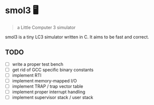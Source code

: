 # smol3 🖥️
> a Little Computer 3 simulator

smol3 is a tiny LC3 simulator written in C. It aims to be fast and correct.

## TODO
 - [ ] write a proper test bench
 - [ ] get rid of GCC specific binary constants
 - [ ] implement RTI
 - [ ] implement memory-mapped I/O
 - [ ] implement TRAP / trap vector table
 - [ ] implement proper interrupt handling
 - [ ] implement supervisor stack / user stack

